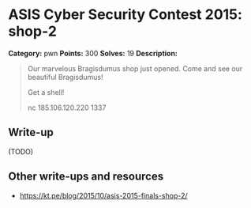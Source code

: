 # ASIS Cyber Security Contest 2015: shop-2

**Category:** pwn
**Points:** 300
**Solves:** 19
**Description:**

> Our marvelous Bragisdumus shop just opened. Come and see our beautiful Bragisdumus!
> 
> Get a shell!
> 
> nc 185.106.120.220 1337

## Write-up

(TODO)

## Other write-ups and resources

* https://kt.pe/blog/2015/10/asis-2015-finals-shop-2/
